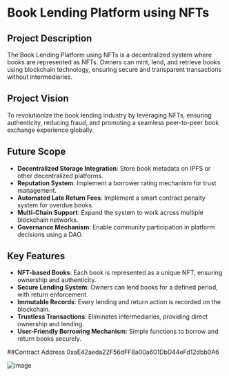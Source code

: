 # Book Lending Platform using NFTs

## Project Description
The Book Lending Platform using NFTs is a decentralized system where books are represented as NFTs. Owners can mint, lend, and retrieve books using blockchain technology, ensuring secure and transparent transactions without intermediaries.

## Project Vision
To revolutionize the book lending industry by leveraging NFTs, ensuring authenticity, reducing fraud, and promoting a seamless peer-to-peer book exchange experience globally.

## Future Scope
- **Decentralized Storage Integration**: Store book metadata on IPFS or other decentralized platforms.
- **Reputation System**: Implement a borrower rating mechanism for trust management.
- **Automated Late Return Fees**: Implement a smart contract penalty system for overdue books.
- **Multi-Chain Support**: Expand the system to work across multiple blockchain networks.
- **Governance Mechanism**: Enable community participation in platform decisions using a DAO.

## Key Features
- **NFT-based Books**: Each book is represented as a unique NFT, ensuring ownership and authenticity.
- **Secure Lending System**: Owners can lend books for a defined period, with return enforcement.
- **Immutable Records**: Every lending and return action is recorded on the blockchain.
- **Trustless Transactions**: Eliminates intermediaries, providing direct ownership and lending.
- **User-Friendly Borrowing Mechanism**: Simple functions to borrow and return books securely.

##Contract Address
0xaE42aeda22F56dFF8a00a601DbD44eFd12dbb0A6

![image](https://github.com/user-attachments/assets/16c163d3-8765-4a72-b3d9-c4d9442ddcd1)
